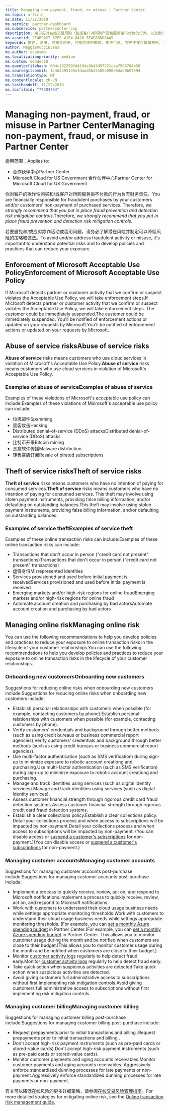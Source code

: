 ```yaml
---
title: Managing non-payment, fraud, or misuse | Partner Center
ms.topic: article
ms.date: 11/21/2019
ms.service: partner-dashboard
ms.subservice: partnercenter-csp
description: 用于应对在线交易风险（包括客户对所购产品和服务拒不付款的行为，以及欺诈活动或滥用行为）的策略。
ms.assetid: 2F4B9A27-37FF-41E4-8A26-5EAE88DD8A49
keywords: 欺诈, 滥用, 可接受使用, 可接受使用策略, 拒不付款, 客户不支付帐单费用, 在线风险, 盗用服务, 滥用服务, 暂停订阅,
author: MaggiePucciEvans
ms.author: evansma
ms.localizationpriority: medium
ms.custom: seodec18
ms.openlocfilehash: 604c192259fd4194a3b43d57721caa7566704b58
ms.sourcegitcommit: 1c3d3b95135e1daad5ba5585a090e84ab0b97594
ms.translationtype: MT
ms.contentlocale: zh-CN
ms.lasthandoff: 11/22/2019
ms.locfileid: "74384763"
---
```

# <a name="managing-non-payment-fraud-or-misuse-in-partner-center"></a><span data-ttu-id="430fd-104">Managing non-payment, fraud, or misuse in Partner Center</span><span class="sxs-lookup"><span data-stu-id="430fd-104">Managing non-payment, fraud, or misuse in Partner Center</span></span>

<span data-ttu-id="430fd-105">适用范围：</span><span class="sxs-lookup"><span data-stu-id="430fd-105">Applies to:</span></span>

- <span data-ttu-id="430fd-106">合作伙伴中心</span><span class="sxs-lookup"><span data-stu-id="430fd-106">Partner Center</span></span>
- <span data-ttu-id="430fd-107">Microsoft Cloud for US Government 合作伙伴中心</span><span class="sxs-lookup"><span data-stu-id="430fd-107">Partner Center for Microsoft Cloud for US Government</span></span>

<span data-ttu-id="430fd-108">你对客户的欺诈性购买和/或客户对所购服务拒不付款的行为负有财务责任。</span><span class="sxs-lookup"><span data-stu-id="430fd-108">You are financially responsible for fraudulent purchases by your customers and/or customers' non-payment of purchased services.</span></span> <span data-ttu-id="430fd-109">Therefore, *we strongly recommend that you put in place fraud prevention and detection risk mitigation controls*.</span><span class="sxs-lookup"><span data-stu-id="430fd-109">Therefore, *we strongly recommend that you put in place fraud prevention and detection risk mitigation controls*.</span></span>

<span data-ttu-id="430fd-110">若要避免和/或应对欺诈活动或滥用问题，请务必了解潜在风险并制定可以降低风险的策略和做法。</span><span class="sxs-lookup"><span data-stu-id="430fd-110">To avoid and/or address fraudulent activity or misuse, it's important to understand potential risks and to develop policies and practices that can reduce your exposure.</span></span>

## <a name="enforcement-of-microsoft-acceptable-use-policy"></a><span data-ttu-id="430fd-111">Enforcement of Microsoft Acceptable Use Policy</span><span class="sxs-lookup"><span data-stu-id="430fd-111">Enforcement of Microsoft Acceptable Use Policy</span></span>

<span data-ttu-id="430fd-112">If Microsoft detects partner or customer activity that we confirm or suspect violates the Acceptable Use Policy, we will take enforcement steps.</span><span class="sxs-lookup"><span data-stu-id="430fd-112">If Microsoft detects partner or customer activity that we confirm or suspect violates the Acceptable Use Policy, we will take enforcement steps.</span></span> <span data-ttu-id="430fd-113">The customer could be immediately suspended.</span><span class="sxs-lookup"><span data-stu-id="430fd-113">The customer could be immediately suspended.</span></span> <span data-ttu-id="430fd-114">You'll be notified of enforcement actions or updated on your requests by Microsoft.</span><span class="sxs-lookup"><span data-stu-id="430fd-114">You'll be notified of enforcement actions or updated on your requests by Microsoft.</span></span>

## <a name="abuse-of-service-risks"></a><span data-ttu-id="430fd-115">Abuse of service risks</span><span class="sxs-lookup"><span data-stu-id="430fd-115">Abuse of service risks</span></span>

<span data-ttu-id="430fd-116">**Abuse of service** risks means customers who use cloud services in violation of Microsoft's Acceptable Use Policy.</span><span class="sxs-lookup"><span data-stu-id="430fd-116">**Abuse of service** risks means customers who use cloud services in violation of Microsoft's Acceptable Use Policy.</span></span>

### <a name="examples-of-abuse-of-service"></a><span data-ttu-id="430fd-117">Examples of abuse of service</span><span class="sxs-lookup"><span data-stu-id="430fd-117">Examples of abuse of service</span></span>

<span data-ttu-id="430fd-118">Examples of these violations of Microsoft's acceptable use policy can include:</span><span class="sxs-lookup"><span data-stu-id="430fd-118">Examples of these violations of Microsoft's acceptable use policy can include:</span></span>

- <span data-ttu-id="430fd-119">垃圾邮件</span><span class="sxs-lookup"><span data-stu-id="430fd-119">Spamming</span></span>
- <span data-ttu-id="430fd-120">黑客攻击</span><span class="sxs-lookup"><span data-stu-id="430fd-120">Hacking</span></span>
- <span data-ttu-id="430fd-121">Distributed denial-of-service (DDoS) attacks</span><span class="sxs-lookup"><span data-stu-id="430fd-121">Distributed denial-of-service (DDoS) attacks</span></span>
- <span data-ttu-id="430fd-122">比特币开采</span><span class="sxs-lookup"><span data-stu-id="430fd-122">Bitcoin mining</span></span>
- <span data-ttu-id="430fd-123">恶意软件传播</span><span class="sxs-lookup"><span data-stu-id="430fd-123">Malware distribution</span></span>
- <span data-ttu-id="430fd-124">转售盗版订阅</span><span class="sxs-lookup"><span data-stu-id="430fd-124">Resale of pirated subscriptions</span></span>

## <a name="theft-of-service-risks"></a><span data-ttu-id="430fd-125">Theft of service risks</span><span class="sxs-lookup"><span data-stu-id="430fd-125">Theft of service risks</span></span>

<span data-ttu-id="430fd-126">**Theft of service** risks means customers who have no intention of paying for consumed services.</span><span class="sxs-lookup"><span data-stu-id="430fd-126">**Theft of service** risks means customers who have no intention of paying for consumed services.</span></span> <span data-ttu-id="430fd-127">This theft may involve using stolen payment instruments, providing false billing information, and/or defaulting on outstanding balances.</span><span class="sxs-lookup"><span data-stu-id="430fd-127">This theft may involve using stolen payment instruments, providing false billing information, and/or defaulting on outstanding balances.</span></span>

### <a name="examples-of-service-theft"></a><span data-ttu-id="430fd-128">Examples of service theft</span><span class="sxs-lookup"><span data-stu-id="430fd-128">Examples of service theft</span></span>

<span data-ttu-id="430fd-129">Examples of these online transaction risks can include:</span><span class="sxs-lookup"><span data-stu-id="430fd-129">Examples of these online transaction risks can include:</span></span>

- <span data-ttu-id="430fd-130">Transactions that don't occur in person ("credit card not present" transactions)</span><span class="sxs-lookup"><span data-stu-id="430fd-130">Transactions that don't occur in person ("credit card not present" transactions)</span></span>
- <span data-ttu-id="430fd-131">虚假身份</span><span class="sxs-lookup"><span data-stu-id="430fd-131">Misrepresented identities</span></span>
- <span data-ttu-id="430fd-132">Services provisioned and used before initial payment is received</span><span class="sxs-lookup"><span data-stu-id="430fd-132">Services provisioned and used before initial payment is received</span></span>
- <span data-ttu-id="430fd-133">Emerging markets and/or high-risk regions for online fraud</span><span class="sxs-lookup"><span data-stu-id="430fd-133">Emerging markets and/or high-risk regions for online fraud</span></span>
- <span data-ttu-id="430fd-134">Automate account creation and purchasing by bad actors</span><span class="sxs-lookup"><span data-stu-id="430fd-134">Automate account creation and purchasing by bad actors</span></span>

## <a name="managing-online-risk"></a><span data-ttu-id="430fd-135">Managing online risk</span><span class="sxs-lookup"><span data-stu-id="430fd-135">Managing online risk</span></span>

<span data-ttu-id="430fd-136">You can use the following recommendations to help you develop policies and practices to reduce your exposure to online transaction risks in the lifecycle of your customer relationships.</span><span class="sxs-lookup"><span data-stu-id="430fd-136">You can use the following recommendations to help you develop policies and practices to reduce your exposure to online transaction risks in the lifecycle of your customer relationships.</span></span>

### <a name="onboarding-new-customers"></a><span data-ttu-id="430fd-137">Onboarding new customers</span><span class="sxs-lookup"><span data-stu-id="430fd-137">Onboarding new customers</span></span>

<span data-ttu-id="430fd-138">Suggestions for reducing online risks when onboarding new customers include:</span><span class="sxs-lookup"><span data-stu-id="430fd-138">Suggestions for reducing online risks when onboarding new customers include:</span></span>

- <span data-ttu-id="430fd-139">Establish personal relationships with customers when possible (for example, contacting customers by phone).</span><span class="sxs-lookup"><span data-stu-id="430fd-139">Establish personal relationships with customers when possible (for example, contacting customers by phone).</span></span>
- <span data-ttu-id="430fd-140">Verify customers' credentials and background through better methods (such as using credit bureaus or business commercial report agencies).</span><span class="sxs-lookup"><span data-stu-id="430fd-140">Verify customers' credentials and background through better methods (such as using credit bureaus or business commercial report agencies).</span></span>
- <span data-ttu-id="430fd-141">Use multi-factor authentication (such as SMS verification) during sign-up to minimize exposure to robotic account creationg and purchasing.</span><span class="sxs-lookup"><span data-stu-id="430fd-141">Use multi-factor authentication (such as SMS verification) during sign-up to minimize exposure to robotic account creationg and purchasing.</span></span>
- <span data-ttu-id="430fd-142">Manage and track identities using services (such as digital identity services).</span><span class="sxs-lookup"><span data-stu-id="430fd-142">Manage and track identities using services (such as digital identity services).</span></span>
- <span data-ttu-id="430fd-143">Assess customer financial strength through rigorous credit card fraud detection systems.</span><span class="sxs-lookup"><span data-stu-id="430fd-143">Assess customer financial strength through rigorous credit card fraud detection systems.</span></span>
- <span data-ttu-id="430fd-144">Establish a clear collections policy.</span><span class="sxs-lookup"><span data-stu-id="430fd-144">Establish a clear collections policy.</span></span> <span data-ttu-id="430fd-145">Detail your collections process and when access to subscriptions will be impacted by non-payment.</span><span class="sxs-lookup"><span data-stu-id="430fd-145">Detail your collections process and when access to subscriptions will be impacted by non-payment.</span></span> <span data-ttu-id="430fd-146">(You can disable access or [suspend a customer's subscriptions](suspend-a-subscription.md) for non-payment.)</span><span class="sxs-lookup"><span data-stu-id="430fd-146">(You can disable access or [suspend a customer's subscriptions](suspend-a-subscription.md) for non-payment.)</span></span>

### <a name="managing-customer-accounts"></a><span data-ttu-id="430fd-147">Managing customer accounts</span><span class="sxs-lookup"><span data-stu-id="430fd-147">Managing customer accounts</span></span>

<span data-ttu-id="430fd-148">Suggestions for managing customer accounts post-purchase include:</span><span class="sxs-lookup"><span data-stu-id="430fd-148">Suggestions for managing customer accounts post-purchase include:</span></span>

- <span data-ttu-id="430fd-149">Implement a process to quickly receive, review, act on, and respond to Microsoft notifications.</span><span class="sxs-lookup"><span data-stu-id="430fd-149">Implement a process to quickly receive, review, act on, and respond to Microsoft notifications.</span></span>
- <span data-ttu-id="430fd-150">Work with customers to understand their cloud usage business needs while settings appropriate monitoring thresholds.</span><span class="sxs-lookup"><span data-stu-id="430fd-150">Work with customers to understand their cloud usage business needs while settings appropriate monitoring thresholds.</span></span> <span data-ttu-id="430fd-151">(For example, you can [set a monthly Azure spending budget](set-an-azure-spending-budget-for-your-customers.md) in Partner Center.</span><span class="sxs-lookup"><span data-stu-id="430fd-151">(For example, you can [set a monthly Azure spending budget](set-an-azure-spending-budget-for-your-customers.md) in Partner Center.</span></span> <span data-ttu-id="430fd-152">This allows you to monitor customer usage during the month and be notified when customers are close to their budget.)</span><span class="sxs-lookup"><span data-stu-id="430fd-152">This allows you to monitor customer usage during the month and be notified when customers are close to their budget.)</span></span>
- <span data-ttu-id="430fd-153">Monitor [customer activity logs](activity-logs.md) regularly to help detect fraud early.</span><span class="sxs-lookup"><span data-stu-id="430fd-153">Monitor [customer activity logs](activity-logs.md) regularly to help detect fraud early.</span></span>
- <span data-ttu-id="430fd-154">Take quick action when suspicious activities are detected.</span><span class="sxs-lookup"><span data-stu-id="430fd-154">Take quick action when suspicious activities are detected.</span></span>
- <span data-ttu-id="430fd-155">Avoid giving customers full administrative access to subscriptions without first implementing risk mitigation controls.</span><span class="sxs-lookup"><span data-stu-id="430fd-155">Avoid giving customers full administrative access to subscriptions without first implementing risk mitigation controls.</span></span>

### <a name="managing-customer-billing"></a><span data-ttu-id="430fd-156">Managing customer billing</span><span class="sxs-lookup"><span data-stu-id="430fd-156">Managing customer billing</span></span>

<span data-ttu-id="430fd-157">Suggestions for managing customer billing post-purchase include:</span><span class="sxs-lookup"><span data-stu-id="430fd-157">Suggestions for managing customer billing post-purchase include:</span></span>

- <span data-ttu-id="430fd-158">Request prepayments prior to initial transactions and billing .</span><span class="sxs-lookup"><span data-stu-id="430fd-158">Request prepayments prior to initial transactions and billing .</span></span>
- <span data-ttu-id="430fd-159">Don't accept high-risk payment instruments (such as pre-paid cards or stored-value cards).</span><span class="sxs-lookup"><span data-stu-id="430fd-159">Don't accept high-risk payment instruments (such as pre-paid cards or stored-value cards).</span></span>
- <span data-ttu-id="430fd-160">Monitor customer payments and aging accounts receivables.</span><span class="sxs-lookup"><span data-stu-id="430fd-160">Monitor customer payments and aging accounts receivables.</span></span> <span data-ttu-id="430fd-161">Aggressively enforce standardized dunning processes for late payments or non-payment.</span><span class="sxs-lookup"><span data-stu-id="430fd-161">Aggressively enforce standardized dunning processes for late payments or non-payment.</span></span>

<span data-ttu-id="430fd-162">有关可以降低在线风险的更多详细策略，请参阅[在线交易风险管理指南](https://assets.windowsphone.com/7d885238-e13b-4f10-a682-3d5adacd2859/CSP-PartnerRiskGuide-APSFinal_InvariantCulture_Default.zip)。</span><span class="sxs-lookup"><span data-stu-id="430fd-162">For more detailed strategies for mitigating online risk, see the [Online transaction risk management guide.](https://assets.windowsphone.com/7d885238-e13b-4f10-a682-3d5adacd2859/CSP-PartnerRiskGuide-APSFinal_InvariantCulture_Default.zip)</span></span>
